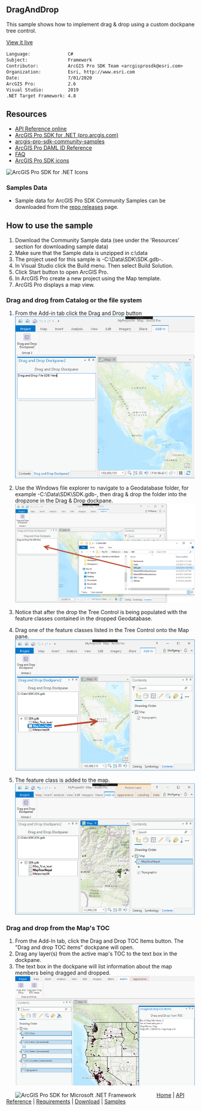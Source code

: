 ## DragAndDrop

<!-- TODO: Write a brief abstract explaining this sample -->
This sample shows how to implement drag & drop using a custom dockpane tree control.  
  


<a href="http://pro.arcgis.com/en/pro-app/sdk/" target="_blank">View it live</a>

<!-- TODO: Fill this section below with metadata about this sample-->
```
Language:              C#
Subject:               Framework
Contributor:           ArcGIS Pro SDK Team <arcgisprosdk@esri.com>
Organization:          Esri, http://www.esri.com
Date:                  7/01/2020
ArcGIS Pro:            2.6
Visual Studio:         2019
.NET Target Framework: 4.8
```

## Resources

* [API Reference online](https://pro.arcgis.com/en/pro-app/sdk/api-reference)
* <a href="https://pro.arcgis.com/en/pro-app/sdk/" target="_blank">ArcGIS Pro SDK for .NET (pro.arcgis.com)</a>
* [arcgis-pro-sdk-community-samples](https://github.com/Esri/arcgis-pro-sdk-community-samples)
* [ArcGIS Pro DAML ID Reference](https://github.com/Esri/arcgis-pro-sdk/wiki/ArcGIS-Pro-DAML-ID-Reference)
* [FAQ](https://github.com/Esri/arcgis-pro-sdk/wiki/FAQ)
* [ArcGIS Pro SDK icons](https://github.com/Esri/arcgis-pro-sdk/releases/tag/2.4.0.19948)

![ArcGIS Pro SDK for .NET Icons](https://Esri.github.io/arcgis-pro-sdk/images/Home/Image-of-icons.png  "ArcGIS Pro SDK Icons")

### Samples Data

* Sample data for ArcGIS Pro SDK Community Samples can be downloaded from the [repo releases](https://github.com/Esri/arcgis-pro-sdk-community-samples/releases) page.  

## How to use the sample
<!-- TODO: Explain how this sample can be used. To use images in this section, create the image file in your sample project's screenshots folder. Use relative url to link to this image using this syntax: ![My sample Image](FacePage/SampleImage.png) -->
   
  
1. Download the Community Sample data (see under the 'Resources' section for downloading sample data)  
1. Make sure that the Sample data is unzipped in c:\data   
1. The project used for this sample is -C:\Data\SDK\SDK.gdb-.   
1. In Visual Studio click the Build menu. Then select Build Solution.  
1. Click Start button to open ArcGIS Pro.  
1. In ArcGIS Pro create a new project using the Map template.  
1. ArcGIS Pro displays a map view.    
### Drag and drog from Catalog or the file system  
  
1. From the Add-in tab click the Drag and Drop button  
![UI](Screenshots/Screen1.png)  
  
1. Use the Windows file explorer to navigate to a Geodatabase folder, for example -C:\Data\SDK\SDK.gdb-, then drag & drop the folder into the dropzone in the Drag & Drop dockpane.  
![UI](Screenshots/Screen2.png)  
  
1. Notice that after the drop the Tree Control is being populated with the feature classes contained in the dropped Geodatabase.  
1. Drag one of the feature classes listed in the Tree Control onto the Map pane.   
![UI](Screenshots/Screen3.png)  
  
1. The feature class is added to the map.    
![UI](Screenshots/Screen4.png)  
### Drag and drop from the Map's TOC  
  
1. From the Add-In tab, click the Drag and Drop TOC Items button. The "Drag and drop TOC items" dockpane will open.  
1. Drag any layer(s) from the active map's TOC to the text box in the dockpane.  
1. The text box in the dockpane will list information about the map members being dragged and dropped.  
![UI](Screenshots/Screen5.png)  
  


<!-- End -->

&nbsp;&nbsp;&nbsp;&nbsp;&nbsp;&nbsp;<img src="https://esri.github.io/arcgis-pro-sdk/images/ArcGISPro.png"  alt="ArcGIS Pro SDK for Microsoft .NET Framework" height = "20" width = "20" align="top"  >
&nbsp;&nbsp;&nbsp;&nbsp;&nbsp;&nbsp;&nbsp;&nbsp;&nbsp;&nbsp;&nbsp;&nbsp;
[Home](https://github.com/Esri/arcgis-pro-sdk/wiki) | <a href="https://pro.arcgis.com/en/pro-app/sdk/api-reference" target="_blank">API Reference</a> | [Requirements](https://github.com/Esri/arcgis-pro-sdk/wiki#requirements) | [Download](https://github.com/Esri/arcgis-pro-sdk/wiki#installing-arcgis-pro-sdk-for-net) | <a href="https://github.com/esri/arcgis-pro-sdk-community-samples" target="_blank">Samples</a>
